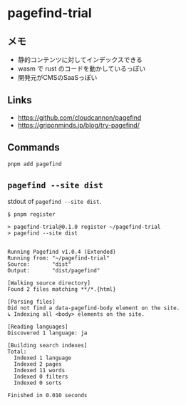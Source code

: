 # pagefind-trial
## メモ
- 静的コンテンツに対してインデックスできる
- wasm で rust のコードを動かしているっぽい
- 開発元がCMSのSaaSっぽい

## Links
- https://github.com/cloudcannon/pagefind
- https://griponminds.jp/blog/try-pagefind/

## Commands
```bash
pnpm add pagefind
```

## `pagefind --site dist`
stdout of `pagefind --site dist`.

```console
$ pnpm register

> pagefind-trial@0.1.0 register ~/pagefind-trial
> pagefind --site dist


Running Pagefind v1.0.4 (Extended)
Running from: "~/pagefind-trial"
Source:       "dist"
Output:       "dist/pagefind"

[Walking source directory]
Found 2 files matching **/*.{html}

[Parsing files]
Did not find a data-pagefind-body element on the site.
↳ Indexing all <body> elements on the site.

[Reading languages]
Discovered 1 language: ja

[Building search indexes]
Total:
  Indexed 1 language
  Indexed 2 pages
  Indexed 11 words
  Indexed 0 filters
  Indexed 0 sorts

Finished in 0.010 seconds
```
